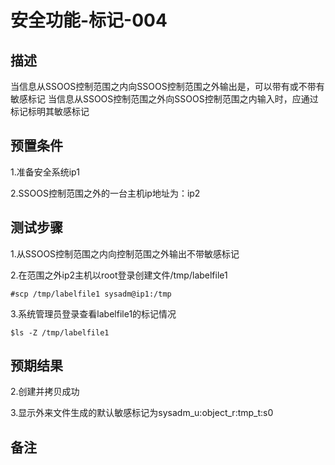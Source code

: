 # 安全功能-标记-004

## 描述

当信息从SSOOS控制范围之内向SSOOS控制范围之外输出是，可以带有或不带有敏感标记
当信息从SSOOS控制范围之外向SSOOS控制范围之内输入时，应通过标记标明其敏感标记

## 预置条件

1.准备安全系统ip1

2.SSOOS控制范围之外的一台主机ip地址为：ip2

## 测试步骤

1.从SSOOS控制范围之内向控制范围之外输出不带敏感标记

2.在范围之外ip2主机以root登录创建文件/tmp/labelfile1

```#scp /tmp/labelfile1 sysadm@ip1:/tmp```

3.系统管理员登录查看labelfile1的标记情况

```$ls -Z /tmp/labelfile1```

## 预期结果

2.创建并拷贝成功

3.显示外来文件生成的默认敏感标记为sysadm_u:object_r:tmp_t:s0

## 备注
